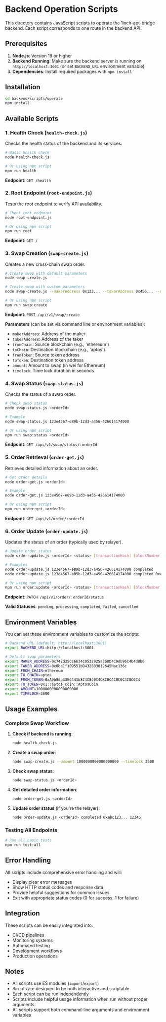 # Backend Operation Scripts

This directory contains JavaScript scripts to operate the 1inch-apt-bridge backend. Each script corresponds to one route in the backend API.

## Prerequisites

1. **Node.js**: Version 18 or higher
2. **Backend Running**: Make sure the backend server is running on `http://localhost:3001` (or set `BACKEND_URL` environment variable)
3. **Dependencies**: Install required packages with `npm install`

## Installation

```bash
cd backend/scripts/operate
npm install
```

## Available Scripts

### 1. Health Check (`health-check.js`)
Checks the health status of the backend and its services.

```bash
# Basic health check
node health-check.js

# Or using npm script
npm run health
```

**Endpoint**: `GET /health`

### 2. Root Endpoint (`root-endpoint.js`)
Tests the root endpoint to verify API availability.

```bash
# Check root endpoint
node root-endpoint.js

# Or using npm script
npm run root
```

**Endpoint**: `GET /`

### 3. Swap Creation (`swap-create.js`)
Creates a new cross-chain swap order.

```bash
# Create swap with default parameters
node swap-create.js

# Create swap with custom parameters
node swap-create.js --makerAddress 0x123... --takerAddress 0x456... --amount 2000000000000000000

# Or using npm script
npm run swap:create
```

**Endpoint**: `POST /api/v1/swap/create`

**Parameters** (can be set via command line or environment variables):
- `makerAddress`: Address of the maker
- `takerAddress`: Address of the taker
- `fromChain`: Source blockchain (e.g., 'ethereum')
- `toChain`: Destination blockchain (e.g., 'aptos')
- `fromToken`: Source token address
- `toToken`: Destination token address
- `amount`: Amount to swap (in wei for Ethereum)
- `timelock`: Time lock duration in seconds

### 4. Swap Status (`swap-status.js`)
Checks the status of a swap order.

```bash
# Check swap status
node swap-status.js <orderId>

# Example
node swap-status.js 123e4567-e89b-12d3-a456-426614174000

# Or using npm script
npm run swap:status <orderId>
```

**Endpoint**: `GET /api/v1/swap/status/:orderId`

### 5. Order Retrieval (`order-get.js`)
Retrieves detailed information about an order.

```bash
# Get order details
node order-get.js <orderId>

# Example
node order-get.js 123e4567-e89b-12d3-a456-426614174000

# Or using npm script
npm run order:get <orderId>
```

**Endpoint**: `GET /api/v1/order/:orderId`

### 6. Order Update (`order-update.js`)
Updates the status of an order (typically used by relayer).

```bash
# Update order status
node order-update.js <orderId> <status> [transactionHash] [blockNumber]

# Examples
node order-update.js 123e4567-e89b-12d3-a456-426614174000 completed
node order-update.js 123e4567-e89b-12d3-a456-426614174000 completed 0xabc123... 12345

# Or using npm script
npm run order:update <orderId> <status> [transactionHash] [blockNumber]
```

**Endpoint**: `PATCH /api/v1/order/:orderId/status`

**Valid Statuses**: `pending`, `processing`, `completed`, `failed`, `cancelled`

## Environment Variables

You can set these environment variables to customize the scripts:

```bash
# Backend URL (default: http://localhost:3001)
export BACKEND_URL=http://localhost:3001

# Default swap parameters
export MAKER_ADDRESS=0x742d35Cc6634C0532925a3b8D4C9db96C4b4d8b6
export TAKER_ADDRESS=0x8ba1f109551bD432803012645Hac136c
export FROM_CHAIN=ethereum
export TO_CHAIN=aptos
export FROM_TOKEN=0xA0b86a33E6441b8C4C8C0C4C8C0C4C8C0C4C8C0C4
export TO_TOKEN=0x1::aptos_coin::AptosCoin
export AMOUNT=1000000000000000000
export TIMELOCK=3600
```

## Usage Examples

### Complete Swap Workflow

1. **Check if backend is running**:
   ```bash
   node health-check.js
   ```

2. **Create a swap order**:
   ```bash
   node swap-create.js --amount 1000000000000000000 --timelock 3600
   ```

3. **Check swap status**:
   ```bash
   node swap-status.js <orderId>
   ```

4. **Get detailed order information**:
   ```bash
   node order-get.js <orderId>
   ```

5. **Update order status** (if you're the relayer):
   ```bash
   node order-update.js <orderId> completed 0xabc123... 12345
   ```

### Testing All Endpoints

```bash
# Run all basic tests
npm run test:all
```

## Error Handling

All scripts include comprehensive error handling and will:
- Display clear error messages
- Show HTTP status codes and response data
- Provide helpful suggestions for common issues
- Exit with appropriate status codes (0 for success, 1 for failure)

## Integration

These scripts can be easily integrated into:
- CI/CD pipelines
- Monitoring systems
- Automated testing
- Development workflows
- Production operations

## Notes

- All scripts use ES modules (`import`/`export`)
- Scripts are designed to be both interactive and scriptable
- Each script can be run independently
- Scripts include helpful usage information when run without proper arguments
- All scripts support both command-line arguments and environment variables